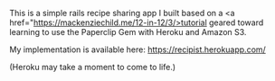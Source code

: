 This is a simple rails recipe sharing app I built based on a <a href="https://mackenziechild.me/12-in-12/3/>tutorial</a> geared toward learning to use the Paperclip Gem with Heroku and Amazon S3.

My implementation is available here: https://recipist.herokuapp.com/

(Heroku may take a moment to come to life.)
